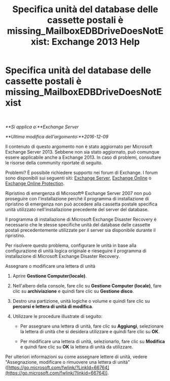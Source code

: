 ﻿---
title: 'Specifica unità del database delle cassette postali è missing_MailboxEDBDriveDoesNotExist: Exchange 2013 Help'
TOCTitle: Specifica unità del database delle cassette postali è missing_MailboxEDBDriveDoesNotExist
ms:assetid: 0e487aa1-3194-4a14-b255-a8b9f9afbf0e
ms:mtpsurl: https://technet.microsoft.com/it-it/library/ms.exch.setupreadiness.mailboxedbdrivedoesnotexist(v=EXCHG.150)
ms:contentKeyID: 50479991
ms.date: 05/22/2018
mtps_version: v=EXCHG.150
ms.translationtype: MT
---

# Specifica unità del database delle cassette postali è missing\_MailboxEDBDriveDoesNotExist

 

_**Si applica a:**Exchange Server_

_**Ultima modifica dell'argomento:**2016-12-09_

Il contenuto di questo argomento non è stato aggiornato per Microsoft Exchange Server 2013. Sebbene non sia stato aggiornato, può comunque essere applicabile anche a Exchange 2013. In caso di problemi, consultare le risorse della community riportate di seguito.

Problemi? È possibile richiedere supporto nei forum di Exchange. I forum sono disponibili sui seguenti siti: [Exchange Server](https://go.microsoft.com/fwlink/p/?linkid=60612), [Exchange Online](https://go.microsoft.com/fwlink/p/?linkid=267542) o [Exchange Online Protection](https://go.microsoft.com/fwlink/p/?linkid=285351).

Ripristino di emergenza di Microsoft® Exchange Server 2007 non può proseguire con l'installazione perché il programma di installazione di ripristino di emergenza non può accedere alla cassetta postale specifica unità utilizzato nell'installazione precedente del server del database.

Il programma di installazione di Microsoft Exchange Disaster Recovery è necessario che le stesse specifiche unità del database delle cassette postali precedentemente utilizzate per il server sia disponibile durante il ripristino.

Per risolvere questo problema, configurare le unità in base alla configurazione di unità logica originale e rieseguire il programma di installazione di Microsoft Exchange Disaster Recovery.

Assegnare o modificare una lettera di unità

1.  Aprire **Gestione Computer(locale)**.

2.  Nell'albero della console, fare clic su **Gestione Computer (locale)**, fare clic su **archiviazione** e quindi fare clic su **Gestione disco**.

3.  Destro una partizione, unità logiche o volume e quindi fare clic su **percorsi e lettera di unità di modifica**.

4.  Utilizzare le procedure illustrate di seguito:
    
      - Per assegnare una lettera di unità, fare clic su **Aggiungi**, selezionare la lettera di unità che si desidera utilizzare e quindi fare clic su **OK**.
    
      - Per modificare una lettera di unità, selezionarlo, fare clic su **Modifica** e quindi fare clic su **OK** la lettera di unità da utilizzare.

Per ulteriori informazioni su come assegnare lettere di unità, vedere "Assegnazione, modificare o rimuovere una lettera di unità" ([https://go.microsoft.com/fwlink/?LinkId=66764](https://go.microsoft.com/fwlink/?linkid=66764)).

